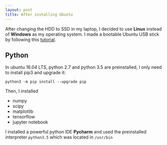 ```yaml
---
layout: post
title: After installing Ubuntu
---
```


After changing the HDD to SSD in my laptop, I decided to use **Linux** instead of **Windows** as my operating system. I made a bootable Ubuntu USB stick by following this [tutorial](https://tutorials.ubuntu.com/tutorial/tutorial-create-a-usb-stick-on-windows#0).

## Python
In ubuntu 16.04 LTS, python 2.7 and python 3.5 are preinstalled, I only need to install pip3 and upgrade it:

```
python3 -m pip install --upgrade pip
```
Then, I installed 

* numpy
* scipy
* matplotlib
* tensorflow
* jupyter notebook

I installed a powerful python IDE **Pycharm** and used the preinstalled interpreter `python3.5` which was located in `/usr/bin`
